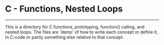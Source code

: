 # C - Functions, Nested Loops
---
This is a directory for C functions, prototyping, function() calling, and nested loops.
The files are 'demo' of how to write each concept or define it, in C-code or partly something else relative to that concept.
